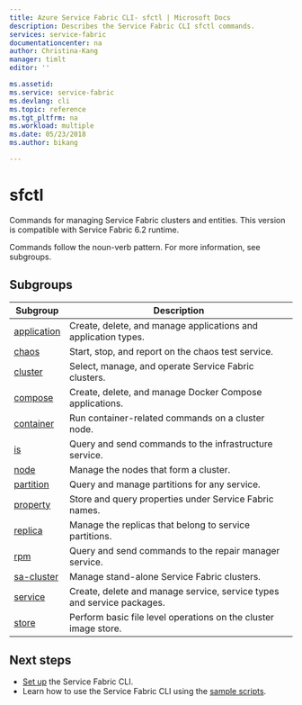 ```yaml
---
title: Azure Service Fabric CLI- sfctl | Microsoft Docs
description: Describes the Service Fabric CLI sfctl commands.
services: service-fabric
documentationcenter: na
author: Christina-Kang
manager: timlt
editor: ''

ms.assetid: 
ms.service: service-fabric
ms.devlang: cli
ms.topic: reference
ms.tgt_pltfrm: na
ms.workload: multiple
ms.date: 05/23/2018
ms.author: bikang

---
```


# sfctl
Commands for managing Service Fabric clusters and entities. This version is compatible with Service Fabric 6.2 runtime.

Commands follow the noun-verb pattern. For more information, see subgroups.

## Subgroups
|Subgroup|Description|
| --- | --- |
| [application](service-fabric-sfctl-application.md) | Create, delete, and manage applications and application types. |
| [chaos](service-fabric-sfctl-chaos.md) | Start, stop, and report on the chaos test service. |
| [cluster](service-fabric-sfctl-cluster.md) | Select, manage, and operate Service Fabric clusters. |
| [compose](service-fabric-sfctl-compose.md) | Create, delete, and manage Docker Compose applications. |
| [container](service-fabric-sfctl-container.md) | Run container-related commands on a cluster node. |
| [is](service-fabric-sfctl-is.md) | Query and send commands to the infrastructure service. |
| [node](service-fabric-sfctl-node.md) | Manage the nodes that form a cluster. |
| [partition](service-fabric-sfctl-partition.md) | Query and manage partitions for any service. |
| [property](service-fabric-sfctl-property.md) | Store and query properties under Service Fabric names. |
| [replica](service-fabric-sfctl-replica.md) | Manage the replicas that belong to service partitions. |
| [rpm](service-fabric-sfctl-rpm.md) | Query and send commands to the repair manager service. |
| [sa-cluster](service-fabric-sfctl-sa-cluster.md) | Manage stand-alone Service Fabric clusters. |
| [service](service-fabric-sfctl-service.md) | Create, delete and manage service, service types and service packages. |
| [store](service-fabric-sfctl-store.md) | Perform basic file level operations on the cluster image store. |

## Next steps
- [Set up](service-fabric-cli.md) the Service Fabric CLI.
- Learn how to use the Service Fabric CLI using the [sample scripts](/azure/service-fabric/scripts/sfctl-upgrade-application).